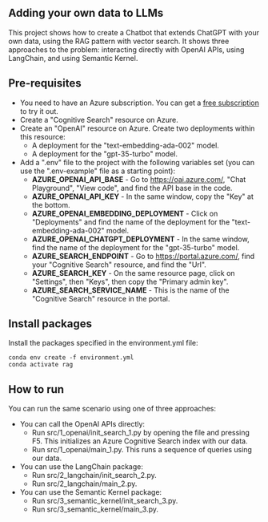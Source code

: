 ## Adding your own data to LLMs

This project shows how to create a Chatbot that extends ChatGPT with your own data, using the RAG pattern with vector search. It shows three approaches to the problem: interacting directly with OpenAI APIs, using LangChain, and using Semantic Kernel. 


## Pre-requisites
- You need to have an Azure subscription. You can get a [free subscription](https://azure.microsoft.com/en-us/free) to try it out.
- Create a "Cognitive Search" resource on Azure.
- Create an "OpenAI" resource on Azure. Create two deployments within this resource: 
    - A deployment for the "text-embedding-ada-002" model.
    - A deployment for the "gpt-35-turbo" model.
- Add a ".env" file to the project with the following variables set (you can use the ".env-example" file as a starting point):
    - **AZURE_OPENAI_API_BASE** - Go to https://oai.azure.com/, "Chat Playground", "View code", and find the API base in the code.
    - **AZURE_OPENAI_API_KEY** - In the same window, copy the "Key" at the bottom.
    - **AZURE_OPENAI_EMBEDDING_DEPLOYMENT** - Click on "Deployments" and find the name of the deployment for the "text-embedding-ada-002" model.
    - **AZURE_OPENAI_CHATGPT_DEPLOYMENT** - In the same window, find the name of the deployment for the "gpt-35-turbo" model.
    - **AZURE_SEARCH_ENDPOINT** - Go to https://portal.azure.com/, find your "Cognitive Search" resource, and find the "Url".
    - **AZURE_SEARCH_KEY** - On the same resource page, click on "Settings", then "Keys", then copy the "Primary admin key".
    - **AZURE_SEARCH_SERVICE_NAME** - This is the name of the "Cognitive Search" resource in the portal.


## Install packages

Install the packages specified in the environment.yml file:

```
conda env create -f environment.yml
conda activate rag
```


## How to run

You can run the same scenario using one of three approaches:
- You can call the OpenAI APIs directly:
    - Run src/1_openai/init_search_1.py by opening the file and pressing F5. This initializes an Azure Cognitive Search index with our data.
    - Run src/1_openai/main_1.py. This runs a sequence of queries using our data.
- You can use the LangChain package:
    - Run src/2_langchain/init_search_2.py.
    - Run src/2_langchain/main_2.py.
- You can use the Semantic Kernel package:
    - Run src/3_semantic_kernel/init_search_3.py.
    - Run src/3_semantic_kernel/main_3.py.
